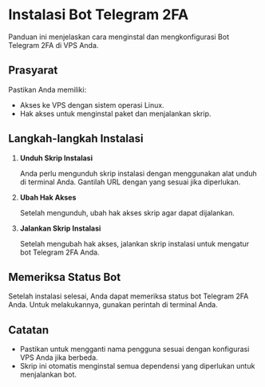 # Instalasi Bot Telegram 2FA

Panduan ini menjelaskan cara menginstal dan mengkonfigurasi Bot Telegram 2FA di VPS Anda.

## Prasyarat

Pastikan Anda memiliki:

- Akses ke VPS dengan sistem operasi Linux.
- Hak akses untuk menginstal paket dan menjalankan skrip.

## Langkah-langkah Instalasi

1. **Unduh Skrip Instalasi**

   Anda perlu mengunduh skrip instalasi dengan menggunakan alat unduh di terminal Anda. Gantilah URL dengan yang sesuai jika diperlukan.

2. **Ubah Hak Akses**

   Setelah mengunduh, ubah hak akses skrip agar dapat dijalankan.

3. **Jalankan Skrip Instalasi**

   Setelah mengubah hak akses, jalankan skrip instalasi untuk mengatur bot Telegram 2FA Anda.

## Memeriksa Status Bot

Setelah instalasi selesai, Anda dapat memeriksa status bot Telegram 2FA Anda. Untuk melakukannya, gunakan perintah di terminal Anda.

## Catatan

- Pastikan untuk mengganti nama pengguna sesuai dengan konfigurasi VPS Anda jika berbeda.
- Skrip ini otomatis menginstal semua dependensi yang diperlukan untuk menjalankan bot.

